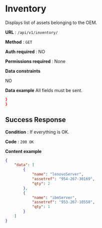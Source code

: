 # Inventory

Displays list of assets belonging to the OEM.

**URL** : `/api/v1/inventory/`

**Method** : `GET`

**Auth required** : NO

**Permissions required** : None

**Data constraints**

NO

**Data example** All fields must be sent.

```json
}
}
```

## Success Response

**Condition** : If everything is OK.

**Code** : `200 OK`

**Content example**

```json
{
    "data": [
        {
            "name": "lenovoServer",
            "assetref": "954-267-38169",
            "qty": 2
        },
        {
            "name": "ibmServer",
            "assetref": "953-267-10558",
            "qty": 1
        }
    ]
}
```
